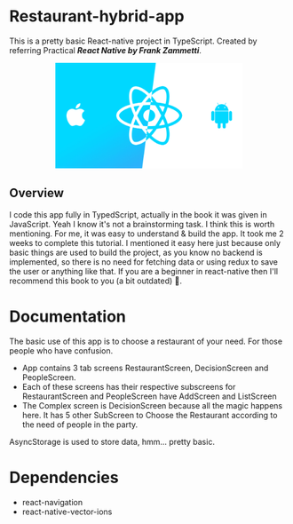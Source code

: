 # Restaurant-hybrid-app
This is a pretty basic React-native project in TypeScript. Created by referring Practical <b>*React Native by Frank Zammetti*</b>.
<p align="center">
  <img src="https://github.com/AshishMadhu/Restaurant-hybrid-app/blob/master/ro2832a9.png" alt="django" height="190"/>
</p>

## Overview

I code this app fully in TypedScript, actually in the book it was given in JavaScript. Yeah I know it's not a brainstorming task.
I think this is worth mentioning. For me, it was easy to understand & build the app. It took me 2 weeks to complete this tutorial. I mentioned it easy here just because only basic things are used to build the project, as you know no backend is implemented, so there is no need for fetching data or using redux to save the user or anything like that. If you are a beginner in react-native then I'll recommend this book to you (a bit outdated) 🎁.

# Documentation
The basic use of this app is to choose a restaurant of your need. For those people who have confusion.

- App contains 3 tab screens RestaurantScreen, DecisionScreen and PeopleScreen.
- Each of these screens has their respective subscreens for RestaurantScreen and PeopleScreen have AddScreen and ListScreen
- The Complex screen is DecisionScreen because all the magic happens here. It has 5 other SubScreen to Choose the Restaurant according to the need of people in the party.

AsyncStorage is used to store data, hmm... pretty basic.

# Dependencies

- react-navigation
- react-native-vector-ions
